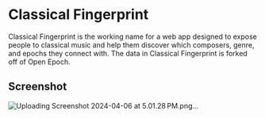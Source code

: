 # Classical Fingerprint

Classical Fingerprint is the working name for a web app designed to expose people to classical music and help them discover which composers, genre, and epochs they connect with. The data in Classical Fingerprint is forked off of Open Epoch.

## Screenshot

![Uploading Screenshot 2024-04-06 at 5.01.28 PM.png…]()
